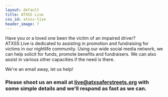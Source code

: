 ```yaml
---
layout: default
title: ATXSS Live
css_id: atxss-live
header_image: 7
---
```


Have you or a loved one been the victim of an impaired driver?  
ATXSS Live is dedicated to assisting in promotion and fundraising for victims in our nightlife community.
Using our wide social media network, we can help solicit for funds, promote benefits and fundraisers.
We can also assist in various other capacities if the need is there.

We're an email away, let us help!  

### Please shoot us an email at <live@atxsaferstreets.org> with some simple details and we'll respond as fast as we can.
